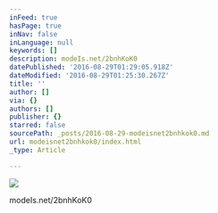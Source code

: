 ```yaml
---
inFeed: true
hasPage: true
inNav: false
inLanguage: null
keywords: []
description: modeIs.net/2bnhKoK0
datePublished: '2016-08-29T01:29:05.918Z'
dateModified: '2016-08-29T01:25:30.267Z'
title: ''
author: []
via: {}
authors: []
publisher: {}
starred: false
sourcePath: _posts/2016-08-29-modeisnet2bnhkok0.md
url: modeisnet2bnhkok0/index.html
_type: Article

---
```

![](https://the-grid-user-content.s3-us-west-2.amazonaws.com/c1d8baf2-8b2c-4042-a14f-58fd94dde5f7.jpg)

modeIs.net/2bnhKoK0
